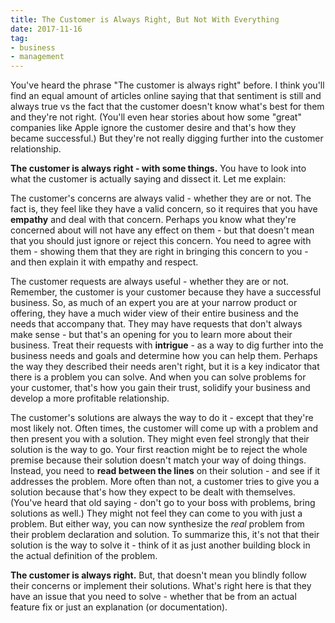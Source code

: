```yaml
---
title: The Customer is Always Right, But Not With Everything
date: 2017-11-16
tag:
- business
- management
---
```

You've heard the phrase "The customer is always right" before.  I think you'll find an equal amount of articles online saying that that sentiment is still and always true vs the fact that the customer doesn't know what's best for them and they're not right.  (You'll even hear stories about how some "great" companies like Apple ignore the customer desire and that's how they became successful.) But they're not really digging further into the customer relationship.

<!--more-->

**The customer is always right - with some things.**  You have to look into what the customer is actually saying and dissect it.  Let me explain:

The customer's concerns are always valid - whether they are or not.  The fact is, they feel like they have a valid concern, so it requires that you have **empathy** and deal with that concern.  Perhaps you know what they're concerned about will not have any effect on them - but that doesn't mean that you should just ignore or reject this concern.  You need to agree with them - showing them that they are right in bringing this concern to you - and then explain it with empathy and respect.

The customer requests are always useful - whether they are or not.  Remember, the customer is your customer because they have a successful business.  So, as much of an expert you are at your narrow product or offering, they have a much wider view of their entire business and the needs that accompany that.  They may have requests that don't always make sense - but that's an opening for you to learn more about their business.  Treat their requests with **intrigue** - as a way to dig further into the business needs and goals and determine how you can help them.  Perhaps the way they described their needs aren't right, but it is a key indicator that there is a problem you can solve.  And when you can solve problems for your customer, that's how you gain their trust, solidify your business and develop a more profitable relationship.

The customer's solutions are always the way to do it - except that they're most likely not.  Often times, the customer will come up with a problem and then present you with a solution.  They might even feel strongly that their solution is the way to go.  Your first reaction might be to reject the whole premise because their solution doesn't match your way of doing things.  Instead, you need to **read between the lines** on their solution - and see if it addresses the problem.  More often than not, a customer tries to give you a solution because that's how they expect to be dealt with themselves. (You've heard that old saying - don't go to your boss with problems, bring solutions as well.)  They might not feel they can come to you with just a problem.  But either way, you can now synthesize the _real_ problem from their problem declaration and solution.  To summarize this, it's not that their solution is the way to solve it - think of it as just another building block in the actual definition of the problem.

**The customer is always right.** But, that doesn't mean you blindly follow their concerns or implement their solutions.  What's right here is that they have an issue that you need to solve - whether that be from an actual feature fix or just an explanation (or documentation).
